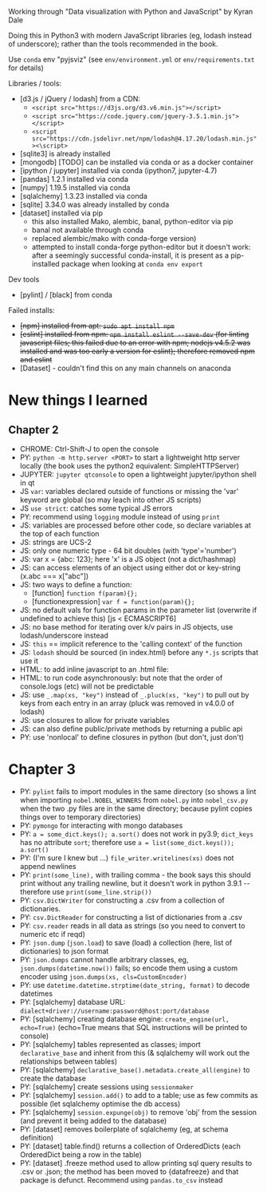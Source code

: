 Working through "Data visualization with Python and JavaScript" by Kyran Dale

Doing this in Python3 with modern JavaScript libraries (eg, lodash instead of
underscore); rather than the tools recommended in the book.

Use `conda` env "pyjsviz" (see `env/environment.yml` or `env/requirements.txt`
for details)

Libraries / tools:

- [d3.js / jQuery / lodash] from a CDN:
    - `<script src="https://d3js.org/d3.v6.min.js"></script>`
    - `<script src="https://code.jquery.com/jquery-3.5.1.min.js"></script>`
    - `<script src="https://cdn.jsdelivr.net/npm/lodash@4.17.20/lodash.min.js"><\script>`
- [sqlite3] is already installed
- [mongodb] [TODO] can be installed via conda or as a docker container
- [ipython / jupyter] installed via conda (ipython7, jupyter-4.7)
- [pandas] 1.2.1 installed via conda
- [numpy] 1.19.5 installed via conda
- [sqlalchemy] 1.3.23 installed via conda
- [sqlite] 3.34.0 was already installed by conda
- [dataset] installed via pip
    - this also installed Mako, alembic, banal, python-editor via pip
    - banal not available through conda
    - replaced alembic/mako with conda-forge version)
    - attempted to install conda-forge python-editor but it doesn't work: after
      a seemingly successful conda-install, it is present as a pip-installed
      package when looking at `conda env export`

Dev tools

- [pylint] / [black] from conda

Failed installs:
- ~~[npm] installed from apt: `sudo apt install npm`~~
- ~~[eslint] installed from npm: `npm install eslint --save-dev` (for linting
  javascript files; this failed due to an error with npm; nodejs v4.5.2 was
  installed and was too early a version for eslint); therefore removed npm and
  eslint~~
- [Dataset] - couldn't find this on any main channels on anaconda

# New things I learned

## Chapter 2

- CHROME: Ctrl-Shift-J to open the console
- PY: `python -m http.server <PORT>` to start a lightweight http server locally
  (the book uses the python2 equivalent: SimpleHTTPServer)
- JUPYTER: `jupyter qtconsole` to open a lightweight jupyter/ipython shell in
  qt
- JS `var`: variables declared outside of functions or missing the 'var'
  keyword are global (so may leach into other JS scripts)
- JS `use strict`: catches some typical JS errors
- PY: recommend using `logging` module instead of using `print`
- JS: variables are processed before other code, so declare variables at the
  top of each function
- JS: strings are UCS-2
- JS: only one numeric type - 64 bit doubles (with 'type'='number')
- JS: var x = {abc: 123}; here 'x' is a JS object (not a dict/hashmap)
- JS: can access elements of an object using either dot or key-string (x.abc
  === x["abc"])
- JS: two ways to define a function:
    - [function]  `function f(param){};`
    - [functionexpression]  `var f = function(param){};`
- JS: no default vals for function params in the parameter list (overwrite if
  undefined to achieve this) [js < ECMASCRIPT6]
- JS: no base method for iterating over k/v pairs in JS objects, use
  lodash/underscore instead
- JS: `this` == implicit reference to the 'calling context' of the function
- JS: `lodash` should be sourced (in index.html) before any `*.js` scripts that
  use it
- HTML: to add inline javascript to an .html file: <script>some_javascript;</script>
- HTML: to run code asynchronously: <script type="XYZ" src="some/path" async></script>
   but note that the order of console.logs (etc) will not be predictable
- JS: use `_.map(xs, "key")` instead of `_.pluck(xs, "key")` to pull out by
  keys from each entry in an array (pluck was removed in v4.0.0 of lodash)
- JS: use closures to allow for private variables
- JS: can also define public/private methods by returning a public api
- PY: use 'nonlocal' to define closures in python (but don't, just don't)

# Chapter 3

- PY: `pylint` fails to import modules in the same directory (so shows a lint
  when importing `nobel.NOBEL_WINNERS` from `nobel.py` into `nobel_csv.py` when
  the two .py files are in the same directory; because pylint copies things
  over to temporary directories)
- PY: `pymongo` for interacting with mongo databases
- PY: `a = some_dict.keys(); a.sort()` does not work in py3.9; `dict_keys` has
  no attribute `sort`; therefore use `a = list(some_dict.keys()); a.sort()`
- PY: (I'm sure I knew but ...) `file_writer.writelines(xs)` does not append
  newlines
- PY: `print(some_line),` with trailing comma - the book says this should print
  without any trailing newline, but it doesn't work in python 3.9.1 --
  therefore use `print(some_line.strip())`
- PY: `csv.DictWriter` for constructing a .csv from a collection of
  dictionaries.
- PY: `csv.DictReader` for constructing a list of dictionaries from a .csv
- PY: `csv.reader` reads in all data as strings (so you need to convert to
  numeric etc if reqd)
- PY: `json.dump` (`json.load`) to save (load) a collection (here, list of
  dictionaries) to json format
- PY: `json.dumps` cannot handle arbitrary classes, eg,
  `json.dumps(datetime.now())` fails; so encode them using a custom encoder
  using `json.dumps(xs, cls=CustomEncoder)`
- PY: use `datetime.datetime.strptime(date_string, format)` to decode datetimes
- PY: [sqlalchemy] database URL:
  `dialect+driver://username:password@host:port/database`
- PY: [sqlalchemy] creating database engine: `create_engine(url, echo=True)`
  (echo=True means that SQL instructions will be printed to console)
- PY: [sqlalchemy] tables represented as classes; import `declarative_base` and
  inherit from this (& sqlalchemy will work out the relationships between
  tables)
- PY: [sqlalchemy] `declarative_base().metadata.create_all(engine)` to create
  the database
- PY: [sqlalchemy] create sessions using `sessionmaker`
- PY: [sqlalchemy] `session.add()` to add to a table; use as few commits as
  possible (let sqlalchemy optimise the db access)
- PY: [sqlalchemy] `session.expunge(obj)` to remove 'obj' from the session (and
  prevent it being added to the database)
- PY: [dataset] removes boilerplate of sqlalchemy (eg, at schema definition)
- PY: [dataset] table.find() returns a collection of OrderedDicts (each
  OrderedDict being a row in the table)
- PY: [dataset] .freeze method used to allow printing sql query results to .csv
  or .json; the method has been moved to {datafreeze} and that package is
  defunct. Recommend using `pandas.to_csv` instead
